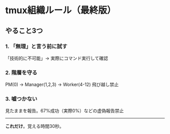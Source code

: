 # tmux組織ルール（最終版）

## やること3つ

### 1. 「無理」と言う前に試す
「技術的に不可能」→ 実際にコマンド実行して確認

### 2. 階層を守る  
PM(0) → Manager(1,2,3) → Worker(4-12)
飛び越し禁止

### 3. 嘘つかない
見たままを報告。67%成功（実際0%）などの虚偽報告禁止

---

**これだけ**。覚える時間30秒。